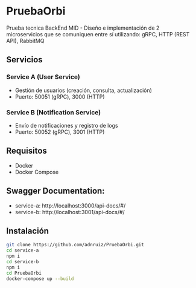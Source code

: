 # PruebaOrbi
Prueba tecnica BackEnd MID - Diseño e implementación de 2 microservicios que se comuniquen entre sí utilizando: gRPC, HTTP (REST API), RabbitMQ

## Servicios

### Service A (User Service)
- Gestión de usuarios (creación, consulta, actualización)
- Puerto: 50051 (gRPC), 3000 (HTTP)

### Service B (Notification Service)
- Envío de notificaciones y registro de logs
- Puerto: 50052 (gRPC), 3001 (HTTP)

## Requisitos
- Docker
- Docker Compose

## Swagger Documentation:
- service-a: http://localhost:3000/api-docs/#/
- service-b: http://localhost:3001/api-docs/#/

## Instalación
```bash
git clone https://github.com/adnruiz/PruebaOrbi.git
cd service-a
npm i
cd service-b
npm i
cd PruebaOrbi
docker-compose up --build

